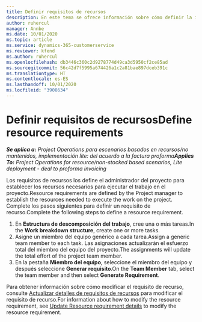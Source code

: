 ```yaml
---
title: Definir requisitos de recursos
description: En este tema se ofrece información sobre cómo definir la información de requisitos de recursos.
author: ruhercul
manager: Annbe
ms.date: 10/01/2020
ms.topic: article
ms.service: dynamics-365-customerservice
ms.reviewer: kfend
ms.author: ruhercul
ms.openlocfilehash: db3446c360c2d9278774d49ca3d5950cf2ce85ad
ms.sourcegitcommit: 56c42d7f5995a674426a1c2a81bae897dceb391c
ms.translationtype: HT
ms.contentlocale: es-ES
ms.lasthandoff: 10/01/2020
ms.locfileid: "3908634"
---
```

# <a name="define-resource-requirements"></a><span data-ttu-id="7d4c1-103">Definir requisitos de recursos</span><span class="sxs-lookup"><span data-stu-id="7d4c1-103">Define resource requirements</span></span>

<span data-ttu-id="7d4c1-104">_**Se aplica a:** Project Operations para escenarios basados en recursos/no mantenidos, implementación lite: del acuerdo a la factura proforma_</span><span class="sxs-lookup"><span data-stu-id="7d4c1-104">_**Applies To:** Project Operations for resource/non-stocked based scenarios, Lite deployment - deal to proforma invoicing_</span></span>

<span data-ttu-id="7d4c1-105">Los requisitos de recursos los define el administrador del proyecto para establecer los recursos necesarios para ejecutar el trabajo en el proyecto.</span><span class="sxs-lookup"><span data-stu-id="7d4c1-105">Resource requirements are defined by the Project manager to establish the resources needed to execute the work on the project.</span></span> <span data-ttu-id="7d4c1-106">Complete los pasos siguientes para definir un requisito de recurso.</span><span class="sxs-lookup"><span data-stu-id="7d4c1-106">Complete the following steps to define a resource requirement.</span></span>

1.  <span data-ttu-id="7d4c1-107">En **Estructura de descomposición del trabajo**, cree una o más tareas.</span><span class="sxs-lookup"><span data-stu-id="7d4c1-107">In the **Work breakdown structure**, create one or more tasks.</span></span>
2.  <span data-ttu-id="7d4c1-108">Asigne un miembro del equipo genérico a cada tarea.</span><span class="sxs-lookup"><span data-stu-id="7d4c1-108">Assign a generic team member to each task.</span></span> <span data-ttu-id="7d4c1-109">Las asignaciones actualizarán el esfuerzo total del miembro del equipo del proyecto.</span><span class="sxs-lookup"><span data-stu-id="7d4c1-109">The assignments will update the total effort of the project team member.</span></span>
3.  <span data-ttu-id="7d4c1-110">En la pestaña **Miembro del equipo**, seleccione el miembro del equipo y después seleccione **Generar requisito**.</span><span class="sxs-lookup"><span data-stu-id="7d4c1-110">On the **Team Member** tab, select the team member and then select **Generate Requirement**.</span></span>

<span data-ttu-id="7d4c1-111">Para obtener información sobre cómo modificar el requisito de recurso, consulte [Actualizar detalles de requisitos de recursos](define-resource-requirements.md) para modificar el requisito de recurso.</span><span class="sxs-lookup"><span data-stu-id="7d4c1-111">For information about how to modify the resource requirement, see [Update Resource requirement details](define-resource-requirements.md) to modify the resource requirement.</span></span>